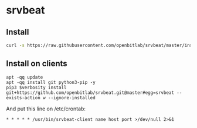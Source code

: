 # srvbeat

## Install

```bash 
curl -s https://raw.githubusercontent.com/openbitlab/srvbeat/master/install.sh | bash -s -- -t <tg_chat_id> <tg_token> -n <name> <optional_flags>
```

## Install on clients

```
apt -qq update
apt -qq install git python3-pip -y
pip3 $verbosity install git+https://github.com/openbitlab/srvbeat.git@master#egg=srvbeat --exists-action w --ignore-installed 
```

And put this line on /etc/crontab:

```
* * * * * /usr/bin/srvbeat-client name host port >/dev/null 2>&1
```
